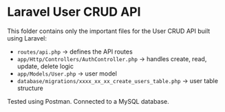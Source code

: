 # Laravel User CRUD API

This folder contains only the important files for the User CRUD API built using Laravel:

- `routes/api.php` → defines the API routes
- `app/Http/Controllers/AuthController.php` → handles create, read, update, delete logic
- `app/Models/User.php` → user model
- `database/migrations/xxxx_xx_xx_create_users_table.php` → user table structure

Tested using Postman. Connected to a MySQL database.

